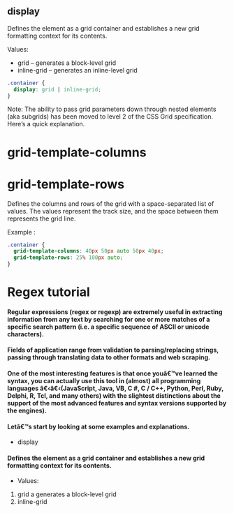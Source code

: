 

## display

Defines the element as a grid container and establishes a new grid formatting context for its contents.

Values:
+ grid – generates a block-level grid
+ inline-grid – generates an inline-level grid

```css
.container {
  display: grid | inline-grid;
}
```
Note: The ability to pass grid parameters down through nested elements (aka subgrids) has been moved to level 2 of the CSS Grid specification. Here’s a quick explanation.
# grid-template-columns
# grid-template-rows

Defines the columns and rows of the grid with a space-separated list of values. The values represent the track size, and the space between them represents the grid line.

Example :
```css
.container {
  grid-template-columns: 40px 50px auto 50px 40px;
  grid-template-rows: 25% 100px auto;
}
```
# Regex tutorial 
#### Regular expressions (regex or regexp) are extremely useful in extracting information from any text by searching for one or more matches of a specific search pattern (i.e. a specific sequence of ASCII or unicode characters).
#### Fields of application range from validation to parsing/replacing strings, passing through translating data to other formats and web scraping.
#### One of the most interesting features is that once youâ€™ve learned the syntax, you can actually use this tool in (almost) all programming languages â€‹â€‹(JavaScript, Java, VB, C #, C / C++, Python, Perl, Ruby, Delphi, R, Tcl, and many others) with the slightest distinctions about the support of the most advanced features and syntax versions supported by the engines).
#### Letâ€™s start by looking at some examples and explanations.



- display
#### Defines the element as a grid container and establishes a new grid formatting context for its contents.

* Values:

1. grid a generates a block-level grid
2. inline-grid
